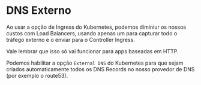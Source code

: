# DNS Externo

Ao usar a opção de Ingress do Kubernetes, podemos diminiur
os nossos custos com Load Balancers, usando apenas um para
capturar todo o tráfego externo e o enviar para o Controller
Ingress. 

Vale lembrar que isso só vai funcionar para apps baseadas em
HTTP.

Podemos habilitar a opção `External DNS` do Kubernetes para 
que sejam criados automaticamente todos os DNS Records no 
nosso provedor de DNS (por exemplo o route53).
